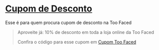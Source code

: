 # [Cupom de Desconto](https://github.com/CupomDeDesconto/Promocoes/blob/main/README.md)
Esse é para quem procura cupom de desconto na Too Faced
<blockquote cite="https://asasdodesconto.com/desconto/aproveite-ja-10-de-desconto-em-toda-a-loja-online-da-too-faced-2082957"><p>Aproveite já: 10% de desconto em toda a loja online da Too Faced</p><footer>Confira o código para esse cupom em <a href="https://asasdodesconto.com/desconto/aproveite-ja-10-de-desconto-em-toda-a-loja-online-da-too-faced-2082957">Cupom Too Faced</a></footer></blockquote>